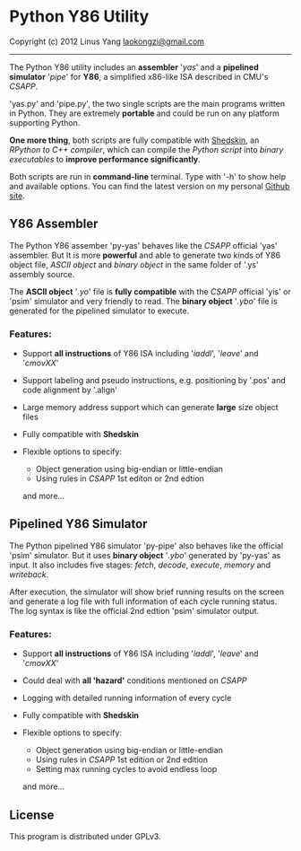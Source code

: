Python Y86 Utility
========
Copyright (c) 2012 Linus Yang <laokongzi@gmail.com>

--------

The Python Y86 utility includes an **assembler** '*yas*' and a **pipelined simulator** '*pipe*' for **Y86**, a simplified x86-like ISA described in CMU's *CSAPP*.

'yas.py' and 'pipe.py', the two single scripts are the main programs written in Python. They are extremely **portable** and could be run on any platform supporting Python.

**One more thing**, both scripts are fully compatible with [Shedskin](https://code.google.com/p/shedskin/wiki/docs), an *RPython to C++ compiler*, which can compile the *Python script* into *binary executables* to **improve performance significantly**.

Both scripts are run in **command-line** terminal. Type with '-h' to show help and available options. You can find the latest version on my personal [Github site](https://github.com/linusyang/python-y86).

## Y86 Assembler
The Python Y86 assember 'py-yas' behaves like the *CSAPP* official 'yas' assembler. But It is more **powerful** and able to generate two kinds of Y86 object file, *ASCII object* and *binary object* in the same folder of '.ys' assembly source.

The **ASCII object** '*.yo*' file is **fully compatible** with the *CSAPP* official 'yis' or 'psim' simulator and very friendly to read. The **binary object** '*.ybo*' file is generated for the pipelined simulator to execute.

### Features:
- Support **all instructions** of Y86 ISA including '*iaddl*', '*leave*' and '*cmovXX*'
- Support labeling and pseudo instructions, e.g. positioning by '.pos' and code alignment by '.align'
- Large memory address support which can generate **large** size object files
- Fully compatible with **Shedskin**
- Flexible options to specify:
  * Object generation using big-endian or little-endian 
  * Using rules in *CSAPP* 1st editon or 2nd edtion

  and more...

## Pipelined Y86 Simulator
The Python pipelined Y86 simulator 'py-pipe' also behaves like the official 'psim' simulator. But it uses **binary object** '*.ybo*' generated by 'py-yas' as input. It also includes five stages: *fetch*, *decode*, *execute*, *memory* and *writeback*.

After execution, the simulator will show brief running results on the screen and generate a log file with full information of each cycle running status. The log syntax is like the official 2nd edtion 'psim' simulator output.

### Features:
- Support **all instructions** of Y86 ISA including '*iaddl*', '*leave*' and '*cmovXX*'
- Could deal with **all 'hazard'** conditions mentioned on *CSAPP*
- Logging with detailed running information of every cycle
- Fully compatible with **Shedskin**
- Flexible options to specify:
  * Object generation using big-endian or little-endian 
  * Using rules in *CSAPP* 1st edition or 2nd edition
  * Setting max running cycles to avoid endless loop

  and more...

## License
This program is distributed under GPLv3.

